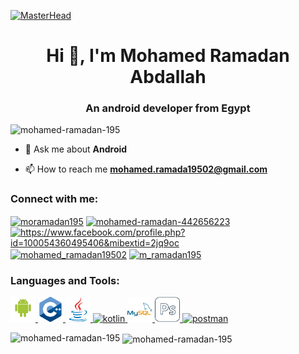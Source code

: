 [![MasterHead](https://1.bp.blogspot.com/-7A4WynwLsMw/XbBpCXG8fHI/AAAAAAAAMt4/uOa1bpLskYgrwGbllhSu2SDj_Mig8SXJQCLcBGAsYHQ/s1600/2000_600px.gif)](http://ww25.rishavchanda.io/?subid1=20240123-0535-5617-82bb-f44c41fac506)
<h1 align="center">Hi 👋, I'm Mohamed Ramadan Abdallah</h1>
<h3 align="center">An android developer from Egypt</h3>
<p align="left"> <img src="https://komarev.com/ghpvc/?username=mohamed-ramadan-195&label=Profile%20views&color=0e75b6&style=flat" alt="mohamed-ramadan-195" /> </p>

- 💬 Ask me about **Android**

- 📫 How to reach me **mohamed.ramada19502@gmail.com**

<h3 align="left">Connect with me:</h3>
<p align="left">
<a href="https://twitter.com/moramadan195" target="blank"><img align="center" src="https://raw.githubusercontent.com/rahuldkjain/github-profile-readme-generator/master/src/images/icons/Social/twitter.svg" alt="moramadan195" height="30" width="40" /></a>
<a href="https://linkedin.com/in/mohamed-ramadan-442656223" target="blank"><img align="center" src="https://raw.githubusercontent.com/rahuldkjain/github-profile-readme-generator/master/src/images/icons/Social/linked-in-alt.svg" alt="mohamed-ramadan-442656223" height="30" width="40" /></a>
<a href="https://fb.com/https://www.facebook.com/profile.php?id=100054360495406&mibextid=2jq9oc" target="blank"><img align="center" src="https://raw.githubusercontent.com/rahuldkjain/github-profile-readme-generator/master/src/images/icons/Social/facebook.svg" alt="https://www.facebook.com/profile.php?id=100054360495406&mibextid=2jq9oc" height="30" width="40" /></a>
<a href="https://instagram.com/mohamed_ramadan19502" target="blank"><img align="center" src="https://raw.githubusercontent.com/rahuldkjain/github-profile-readme-generator/master/src/images/icons/Social/instagram.svg" alt="mohamed_ramadan19502" height="30" width="40" /></a>
<a href="https://codeforces.com/profile/m_ramadan195" target="blank"><img align="center" src="https://raw.githubusercontent.com/rahuldkjain/github-profile-readme-generator/master/src/images/icons/Social/codeforces.svg" alt="m_ramadan195" height="30" width="40" /></a>
</p>

<h3 align="left">Languages and Tools:</h3>
<p align="left"> <a href="https://developer.android.com" target="_blank" rel="noreferrer"> <img src="https://raw.githubusercontent.com/devicons/devicon/master/icons/android/android-original-wordmark.svg" alt="android" width="40" height="40"/> </a> <a href="https://www.w3schools.com/cpp/" target="_blank" rel="noreferrer"> <img src="https://raw.githubusercontent.com/devicons/devicon/master/icons/cplusplus/cplusplus-original.svg" alt="cplusplus" width="40" height="40"/> </a> <a href="https://www.java.com" target="_blank" rel="noreferrer"> <img src="https://raw.githubusercontent.com/devicons/devicon/master/icons/java/java-original.svg" alt="java" width="40" height="40"/> </a> <a href="https://kotlinlang.org" target="_blank" rel="noreferrer"> <img src="https://www.vectorlogo.zone/logos/kotlinlang/kotlinlang-icon.svg" alt="kotlin" width="40" height="40"/> </a> <a href="https://www.mysql.com/" target="_blank" rel="noreferrer"> <img src="https://raw.githubusercontent.com/devicons/devicon/master/icons/mysql/mysql-original-wordmark.svg" alt="mysql" width="40" height="40"/> </a> <a href="https://www.photoshop.com/en" target="_blank" rel="noreferrer"> <img src="https://raw.githubusercontent.com/devicons/devicon/master/icons/photoshop/photoshop-line.svg" alt="photoshop" width="40" height="40"/> </a> <a href="https://postman.com" target="_blank" rel="noreferrer"> <img src="https://www.vectorlogo.zone/logos/getpostman/getpostman-icon.svg" alt="postman" width="40" height="40"/> </a> </p>

<p><img align="left" src="https://github-readme-stats.vercel.app/api/top-langs?username=mohamed-ramadan-195&show_icons=true&locale=en&layout=compact" alt="mohamed-ramadan-195" /></p>

<p>&nbsp;<img align="center" src="https://github-readme-stats.vercel.app/api?username=mohamed-ramadan-195&show_icons=true&locale=en" alt="mohamed-ramadan-195" /></p>
